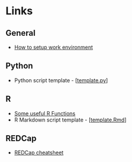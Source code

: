 # Links

## General

- [How to setup work environment](https://github.com/roscoelai/reference/tree/master/setup)

## Python

- Python script template - [[template.py](https://raw.githubusercontent.com/roscoelai/reference/master/src/template.py)]

## R

- [Some useful R Functions](https://github.com/roscoelai/gen-ref/blob/master/reference-R.md)
- R Markdown script template - [[template.Rmd](https://raw.githubusercontent.com/roscoelai/reference/master/src/template.Rmd)]

## REDCap

- [REDCap cheatsheet](https://github.com/roscoelai/reference/blob/master/reference-REDCap.md)
